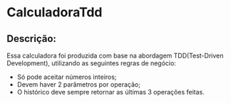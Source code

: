 # CalculadoraTdd

## Descrição:
Essa calculadora foi produzida com base na abordagem TDD(Test-Driven Development), utilizando as seguintes regras de negócio:
- Só pode aceitar números inteiros;
- Devem haver 2 parâmetros por operação;
- O histórico deve sempre retornar as últimas 3 operações feitas.
